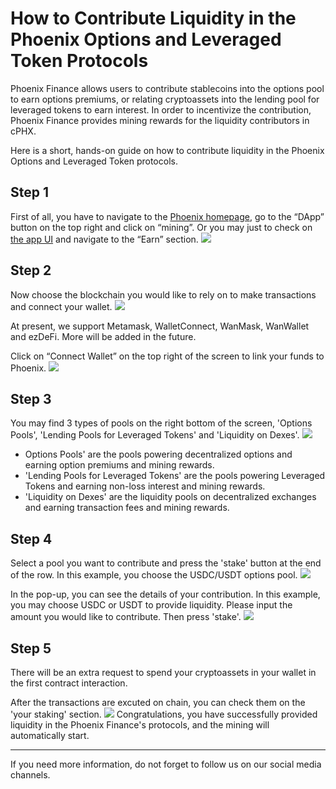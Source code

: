 # How to Contribute Liquidity in the Phoenix Options and Leveraged Token Protocols
Phoenix Finance allows users to contribute stablecoins into the options pool to earn options premiums, or relating cryptoassets into the lending pool for leveraged tokens to earn interest. In order to incentivize the contribution, Phoenix Finance provides mining rewards for the liquidity contributors in cPHX.

Here is a short, hands-on guide on how to contribute liquidity in the Phoenix Options and Leveraged Token protocols.

## Step 1
First of all, you have to navigate to the [Phoenix homepage](phx.finance), go to the “DApp” button on the top right and click on “mining”. Or you may just to check on [the app UI](app.phx.finance) and navigate to the “Earn” section.
![](https://z3.ax1x.com/2021/08/28/h3pjHS.png)

## Step 2
Now choose the blockchain you would like to rely on to make transactions and connect your wallet.
![](https://z3.ax1x.com/2021/08/28/h3A1KA.png)

At present, we support Metamask, WalletConnect, WanMask, WanWallet and ezDeFi. More will be added in the future.

Click on “Connect Wallet” on the top right of the screen to link your funds to Phoenix.
![](https://z3.ax1x.com/2021/08/28/h3Aa8g.png)

## Step 3
You may find 3 types of pools on the right bottom of the screen, 'Options Pools', 'Lending Pools for Leveraged Tokens' and 'Liquidity on Dexes'. 
![](https://z3.ax1x.com/2021/08/28/h3Pc1s.png)
 - Options Pools' are the pools powering decentralized options and earning option premiums and mining rewards.
 -  'Lending Pools for Leveraged Tokens' are the pools powering Leveraged Tokens and earning non-loss interest and mining rewards.
 -  'Liquidity on Dexes' are the liquidity pools on decentralized exchanges and earning transaction fees and mining rewards.

## Step 4
Select a pool you want to contribute and press the 'stake' button at the end of the row. In this example, you choose the USDC/USDT options pool.
![](https://z3.ax1x.com/2021/08/28/h3iJET.png)

In the pop-up, you can see the details of your contribution. In this example, you may choose USDC or USDT to provide liquidity. Please input the amount you would like to contribute.  Then press 'stake'.
![](https://z3.ax1x.com/2021/08/28/h3kzNT.png)

## Step 5
There will be an extra request to spend your cryptoassets in your wallet in the first contract interaction.

After the transactions are excuted on chain, you can check them on the 'your staking' section.
![](https://z3.ax1x.com/2021/08/28/h3FjYD.png)
Congratulations, you have successfully provided liquidity in the Phoenix Finance's protocols, and the mining will automatically start.

----------

If you need more information, do not forget to follow us on our social media channels.